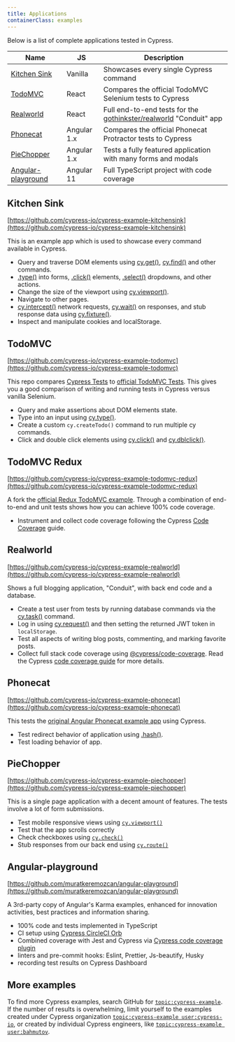 ```yaml
---
title: Applications
containerClass: examples
---
```


Below is a list of complete applications tested in Cypress.

| Name                                      | JS          | Description                                                                                                   |
| ----------------------------------------- | ----------- | ------------------------------------------------------------------------------------------------------------- |
| [Kitchen Sink](#Kitchen-Sink)             | Vanilla     | Showcases every single Cypress command                                                                        |
| [TodoMVC](#TodoMVC)                       | React       | Compares the official TodoMVC Selenium tests to Cypress                                                       |
| [Realworld](#Realworld)                   | React       | Full end-to-end tests for the [gothinkster/realworld](https://github.com/gothinkster/realworld) "Conduit" app |
| [Phonecat](#Phonecat)                     | Angular 1.x | Compares the official Phonecat Protractor tests to Cypress                                                    |
| [PieChopper](#PieChopper)                 | Angular 1.x | Tests a fully featured application with many forms and modals                                                 |
| [Angular-playground](#Angular-playground) | Angular 11  | Full TypeScript project with code coverage                                                                    |

## Kitchen Sink

<Icon name="github"></Icon> [https://github.com/cypress-io/cypress-example-kitchensink](https://github.com/cypress-io/cypress-example-kitchensink)

This is an example app which is used to showcase every command available in Cypress.

- Query and traverse DOM elements using [cy.get()](/api/commands/get), [cy.find()](/api/commands/find) and other commands.
- [.type()](/api/commands/type) into forms, [.click()](/api/commands/click) elements, [.select()](/api/commands/select) dropdowns, and other actions.
- Change the size of the viewport using [cy.viewport()](/api/commands/viewport).
- Navigate to other pages.
- [cy.intercept()](/api/commands/intercept) network requests, [cy.wait()](/api/commands/wait) on responses, and stub response data using [cy.fixture()](/api/commands/fixture).
- Inspect and manipulate cookies and localStorage.

<DocsImage src="/img/examples/public-project-kitchen-sink.png" alt="kitchensink running" ></DocsImage>

## TodoMVC

<Icon name="github"></Icon> [https://github.com/cypress-io/cypress-example-todomvc](https://github.com/cypress-io/cypress-example-todomvc)

This repo compares [Cypress Tests](https://github.com/cypress-io/cypress-example-todomvc/blob/master/cypress/integration/app_spec.js) to [official TodoMVC Tests](https://github.com/tastejs/todomvc/blob/master/tests/test.js). This gives you a good comparison of writing and running tests in Cypress versus vanilla Selenium.

- Query and make assertions about DOM elements state.
- Type into an input using [cy.type()](/api/commands/type).
- Create a custom `cy.createTodo()` command to run multiple cy commands.
- Click and double click elements using [cy.click()](/api/commands/click) and [cy.dblclick()](/api/commands/dblclick).

<DocsImage src="/img/examples/public-project-todomvc.png" alt="TodoMvc testing in Cypress" ></DocsImage>

## TodoMVC Redux

<Icon name="github"></Icon> [https://github.com/cypress-io/cypress-example-todomvc-redux](https://github.com/cypress-io/cypress-example-todomvc-redux)

A fork the [official Redux TodoMVC example](https://github.com/reduxjs/redux/tree/master/examples/todomvc). Through a combination of end-to-end and unit tests shows how you can achieve 100% code coverage.

- Instrument and collect code coverage following the Cypress [Code Coverage](/guides/tooling/code-coverage) guide.

<DocsImage src="/img/examples/todomvc-redux-100percent.png" alt="TodoMVC Redux application code coverage report" ></DocsImage>

## Realworld

<Icon name="github"></Icon> [https://github.com/cypress-io/cypress-example-realworld](https://github.com/cypress-io/cypress-example-realworld)

Shows a full blogging application, "Conduit", with back end code and a database.

- Create a test user from tests by running database commands via the [cy.task()](/api/commands/task) command.
- Log in using [cy.request()](/api/commands/request) and then setting the returned JWT token in `localStorage`.
- Test all aspects of writing blog posts, commenting, and marking favorite posts.
- Collect full stack code coverage using [@cypress/code-coverage](https://github.com/cypress-io/code-coverage). Read the Cypress [code coverage guide](/guides/tooling/code-coverage) for more details.

<DocsImage src="/img/examples/realworld-app.png" alt="Realworld test in Cypress" ></DocsImage>

## Phonecat

<Icon name="github"></Icon> [https://github.com/cypress-io/cypress-example-phonecat](https://github.com/cypress-io/cypress-example-phonecat)

This tests the [original Angular Phonecat example app](https://github.com/angular/angular-phonecat) using Cypress.

- Test redirect behavior of application using [.hash()](/api/commands/hash).
- Test loading behavior of app.

<DocsImage src="/img/examples/public-project-phone-cat.png" alt="Phonecat Angular tutorial app tested in cypress" ></DocsImage>

## PieChopper

<Icon name="github"></Icon> [https://github.com/cypress-io/cypress-example-piechopper](https://github.com/cypress-io/cypress-example-piechopper)

This is a single page application with a decent amount of features. The tests involve a lot of form submissions.

- Test mobile responsive views using [`cy.viewport()`](/api/commands/viewport)
- Test that the app scrolls correctly
- Check checkboxes using [`cy.check()`](/api/commands/check)
- Stub responses from our back end using [`cy.route()`](/api/commands/route)

<DocsImage src="/img/examples/public-project-piechopper.png" alt="Piechopper app tested in cypress" ></DocsImage>

## Angular-playground

<Icon name="github"></Icon> [https://github.com/muratkeremozcan/angular-playground](https://github.com/muratkeremozcan/angular-playground)

A 3rd-party copy of Angular's Karma examples, enhanced for innovation activities, best practices and information sharing.

- 100% code and tests implemented in TypeScript
- CI setup using [Cypress CircleCI Orb](https://github.com/cypress-io/circleci-orb)
- Combined coverage with Jest and Cypress via [Cypress code coverage plugin](https://github.com/cypress-io/code-coverage)
- linters and pre-commit hooks: Eslint, Prettier, Js-beautify, Husky
- recording test results on Cypress Dashboard

## More examples

To find more Cypress examples, search GitHub for [`topic:cypress-example`](https://github.com/search?q=topic%3Acypress-example). If the number of results is overwhelming, limit yourself to the examples created under Cypress organization [`topic:cypress-example user:cypress-io`](https://github.com/search?q=topic%3Acypress-example+user%3Acypress-io), or created by individual Cypress engineers, like [`topic:cypress-example user:bahmutov`](https://github.com/search?q=topic%3Acypress-example+user%3Abahmutov).
